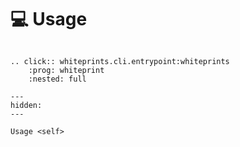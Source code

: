 <!--
SPDX-FileCopyrightText: © 2024 The "Whiteprints" contributors <whiteprints@pm.me>

SPDX-License-Identifier: CC-BY-NC-SA-4.0
-->

# 💻 Usage

```{eval-rst}

.. click:: whiteprints.cli.entrypoint:whiteprints
    :prog: whiteprint
    :nested: full
```

```{toctree}
---
hidden:
---

Usage <self>
```
